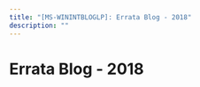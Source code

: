 ```yaml
---
title: "[MS-WININTBLOGLP]: Errata Blog - 2018"
description: ""
---
```


# Errata Blog - 2018

<p> </p>
